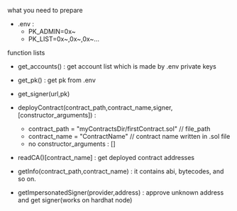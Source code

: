 
what you need to prepare
- .env : 
    - PK_ADMIN=0x~
    - PK_LIST=0x~,0x~,0x~...

function lists

- get_accounts() : get account list which is made by .env private keys

- get_pk() : get pk from .env

- get_signer(url,pk)

- deployContract(contract_path,contract_name,signer,[constructor_arguments])
: 
    - contract_path = "myContractsDir/firstContract.sol" // file_path
    - contract_name = "ContractName" // contract name written in .sol file
    - no constructor_arguments : []

- readCA()[contract_name] : get deployed contract addresses

- getInfo(contract_path,contract_name) : it contains abi, bytecodes, and so on.

- getImpersonatedSigner(provider,address) : approve unknown address and get signer(works on hardhat node)


